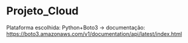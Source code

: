 # Projeto_Cloud

Plataforma escolhida: Python+Boto3 -> documentação: https://boto3.amazonaws.com/v1/documentation/api/latest/index.html
